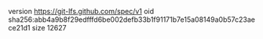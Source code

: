 version https://git-lfs.github.com/spec/v1
oid sha256:abb4a9b8f29edfffd6be002defb33b1f91171b7e15a08149a0b57c23aece21d1
size 12627
